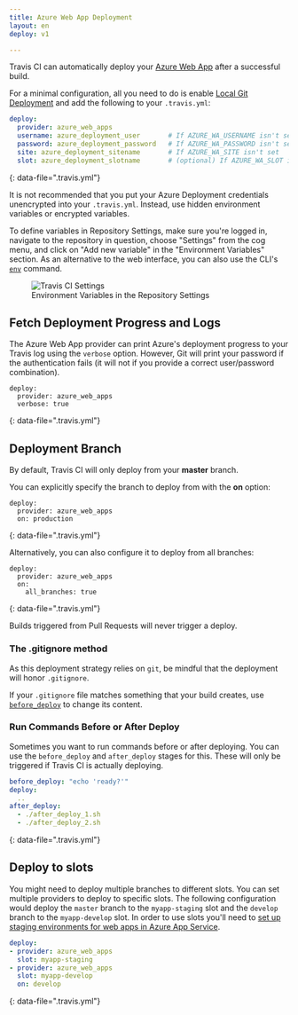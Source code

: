 ```yaml
---
title: Azure Web App Deployment
layout: en
deploy: v1

---
```


Travis CI can automatically deploy your [Azure Web App](https://azure.microsoft.com/en-us/services/app-service/web/) after a successful build.

For a minimal configuration, all you need to do is enable [Local Git Deployment](https://azure.microsoft.com/en-us/documentation/articles/app-service-deploy-local-git/) and add the following to your `.travis.yml`:

```yaml
deploy:
  provider: azure_web_apps
  username: azure_deployment_user       # If AZURE_WA_USERNAME isn't set
  password: azure_deployment_password   # If AZURE_WA_PASSWORD isn't set
  site: azure_deployment_sitename       # If AZURE_WA_SITE isn't set
  slot: azure_deployment_slotname       # (optional) If AZURE_WA_SLOT isn't set
```
{: data-file=".travis.yml"}

It is not recommended that you put your Azure Deployment credentials unencrypted into your `.travis.yml`. Instead, use hidden environment variables or encrypted variables.

To define variables in Repository Settings, make sure you're logged in, navigate to the repository in question, choose "Settings" from the cog menu, and click on "Add new variable" in the "Environment Variables" section. As an alternative to the web interface, you can also use the CLI's [`env`](https://github.com/travis-ci/travis.rb#env) command.

<figure>
  <img alt="Travis CI Settings" src="{{ "/images/2019-07-settings-env-vars.png" | prepend: site.baseurl }}">
  <figcaption>Environment Variables in the Repository Settings</figcaption>
</figure>

## Fetch Deployment Progress and Logs

The Azure Web App provider can print Azure's deployment progress to your Travis log using the `verbose` option. However, Git will print your password if the authentication fails (it will not if you provide a correct user/password combination).

```
deploy:
  provider: azure_web_apps
  verbose: true
```
{: data-file=".travis.yml"}

## Deployment Branch

By default, Travis CI will only deploy from your **master** branch.

You can explicitly specify the branch to deploy from with the **on** option:

```
deploy:
  provider: azure_web_apps
  on: production
```
{: data-file=".travis.yml"}

Alternatively, you can also configure it to deploy from all branches:

```
deploy:
  provider: azure_web_apps
  on:
    all_branches: true
```
{: data-file=".travis.yml"}

Builds triggered from Pull Requests will never trigger a deploy.

### The .gitignore method

As this deployment strategy relies on `git`, be mindful that the deployment will
honor `.gitignore`.

If your `.gitignore` file matches something that your build creates, use
[`before_deploy`](#running-commands-before-and-after-deploy) to change
its content.

### Run Commands Before or After Deploy

Sometimes you want to run commands before or after deploying. You can use the `before_deploy` and `after_deploy` stages for this. These will only be triggered if Travis CI is actually deploying.

```yaml
before_deploy: "echo 'ready?'"
deploy:
  ..
after_deploy:
  - ./after_deploy_1.sh
  - ./after_deploy_2.sh
```
{: data-file=".travis.yml"}

## Deploy to slots

You might need to deploy multiple branches to different slots. You can set multiple providers to deploy to specific slots. The following configuration would deploy the `master` branch to the `myapp-staging` slot and the `develop` branch to the `myapp-develop` slot. In order to use slots you'll need to [set up staging environments for web apps in Azure App Service](https://azure.microsoft.com/en-us/documentation/articles/web-sites-staged-publishing/).

```yaml
deploy:
- provider: azure_web_apps
  slot: myapp-staging
- provider: azure_web_apps
  slot: myapp-develop
  on: develop
```
{: data-file=".travis.yml"}

